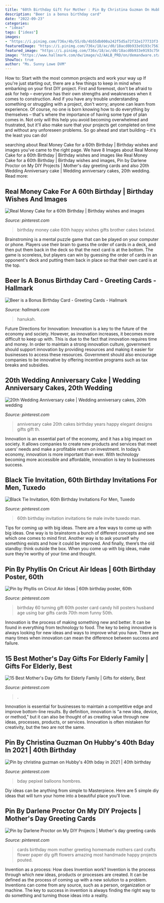 ```yaml
---
title: "60th Birthday Gift For Mother : Pin By Christina Guzman On Hubby&#039;s 40th Bday In 2021"
description: "Beer is a bonus birthday card"
date: "2022-09-23"
categories:
- "ideas"
tags: ["ideas"]
images:
- "https://i.pinimg.com/736x/4b/55/db/4b55db000a242f5d5a72f32e177733f3--mom-birthday-cards-homemade-birthday-cards.jpg"
featuredImage: "https://i.pinimg.com/736x/18/ac/d0/18acd0b933e9193c7561eba75d42d4b8.jpg"
featured_image: "https://i.pinimg.com/736x/18/ac/d0/18acd0b933e9193c7561eba75d42d4b8.jpg"
image: "https://www.hallmark.com/dw/image/v2/AALB_PRD/on/demandware.static/-/Sites-hallmark-master/default/dwa3049619/images/finished-goods/Beer-is-a-Bonus-Birthday-Card-root-239LGH1105_PV.1.LGH1105.jpg_Source_Image.jpg"
ShowToc: true
author: "Ms. Sunny Lowe DVM"
---
```



How to: Start with the most common projects and work your way up
If you're just starting out, there are a few things to keep in mind when embarking on your first DIY project. First and foremost, don't be afraid to ask for help – everyone has their own strengths and weaknesses when it comes to construction. And if you have any trouble understanding something or struggling with a project, don't worry; anyone can learn from experience.
Of course, no one is born knowing how to do everything by themselves – that's where the importance of having some type of plan comes in. Not only will this help you avoid becoming overwhelmed and frustrated, but it'll also make sure that your projects get completed on time and without any unforeseen problems. So go ahead and start building – it's the least you can do!

	

		
searching about Real Money Cake for a 60th Birthday | Birthday wishes and images you've came to the right page. We have 8 Images about Real Money Cake for a 60th Birthday | Birthday wishes and images like Real Money Cake for a 60th Birthday | Birthday wishes and images, Pin by Darlene Proctor on My DIY Projects | Mother&#039;s day greeting cards and also 20th Wedding Anniversary cake | Wedding anniversary cakes, 20th wedding. Read more:
		
    
## Real Money Cake For A 60th Birthday | Birthday Wishes And Images

<img loading=lazy src="https://i.pinimg.com/736x/0d/64/dd/0d64dddb18ac9ffad0b8ef50b4332f07.jpg" onerror="this.onerror=null;this.src='https://tse2.mm.bing.net/th?id=OIP.U7E52tQHbwpygCdQlz-qaQHaMX&amp;pid=15.1';" alt="Real Money Cake for a 60th Birthday | Birthday wishes and images">

_Source: pinterest.com_

>birthday money cake 60th happy wishes gifts brother cakes belated. 

	

Brainstroming is a mental puzzle game that can be played on your computer or phone. Players use their brain to guess the order of cards in a deck, and then put them back in the deck so that the next card is at the bottom. The game is scoreless, but players can win by guessing the order of cards in an opponent's deck and putting them back in place so that their own card is at the top.

    
## Beer Is A Bonus Birthday Card - Greeting Cards - Hallmark

<img loading=lazy src="https://www.hallmark.com/dw/image/v2/AALB_PRD/on/demandware.static/-/Sites-hallmark-master/default/dwa3049619/images/finished-goods/Beer-is-a-Bonus-Birthday-Card-root-239LGH1105_PV.1.LGH1105.jpg_Source_Image.jpg" onerror="this.onerror=null;this.src='https://tse3.mm.bing.net/th?id=OIP.9qZkZ9C1u0Rb2OMyHie4eQHaKz&amp;pid=15.1';" alt="Beer is a Bonus Birthday Card - Greeting Cards - Hallmark">

_Source: hallmark.com_

>hanukah. 

	

Future Directions for Innovation:
Innovation is a key to the future of the economy and society. However, as innovation increases, it becomes more difficult to keep up with. This is due to the fact that innovation requires time and money. In order to maintain a strong innovation culture, government should support innovation by providing resources and making it easier for businesses to access these resources. Government should also encourage companies to be innovative by offering incentive programs such as tax breaks and subsidies.

    
## 20th Wedding Anniversary Cake | Wedding Anniversary Cakes, 20th Wedding

<img loading=lazy src="https://i.pinimg.com/736x/3b/b5/29/3bb529a1c2c2ad37d35badfb0ee946f5--wedding-anniversary-cakes-th-anniversary.jpg" onerror="this.onerror=null;this.src='https://tse2.mm.bing.net/th?id=OIP.jg3dN8afYiNzaWNXXj4N0QHaHa&amp;pid=15.1';" alt="20th Wedding Anniversary cake | Wedding anniversary cakes, 20th wedding">

_Source: pinterest.com_

>anniversary cake 20th cakes birthday years happy elegant designs gifts gift th. 

	

Innovation is an essential part of the economy, and it has a big impact on society. It allows companies to create new products and services that meet users’ needs and make a profitable return on investment. In today’s economy, innovation is more important than ever. With technology becoming more accessible and affordable, innovation is key to businesses success.

    
## Black Tie Invitation, 60th Birthday Invitations For Men, Tuxedo

<img loading=lazy src="https://i.pinimg.com/736x/32/8d/97/328d97426c34e4d126d2ae96253b85ad.jpg" onerror="this.onerror=null;this.src='https://tse1.mm.bing.net/th?id=OIP.eIG85z6wMJTlkWEQSgZUGAHaHZ&amp;pid=15.1';" alt="Black Tie Invitation, 60th Birthday Invitations For Men, Tuxedo">

_Source: pinterest.com_

>60th birthday invitation invitations tie male invite tuxedo man. 

	

Tips for coming up with big ideas.
There are a few ways to come up with big ideas. One way is to brainstorm a bunch of different concepts and see which one comes to mind first. Another way is to ask yourself why something exists and how it could be improved. And finally, there’s the old standby: think outside the box. When you come up with big ideas, make sure they’re worthy of your time and thought.

    
## Pin By Phyllis On Cricut Air Ideas | 60th Birthday Poster, 60th

<img loading=lazy src="https://i.pinimg.com/736x/df/51/c0/df51c06bed2f4462ce7004dc09037a56--cricut-explore-project-ideas.jpg" onerror="this.onerror=null;this.src='https://tse1.mm.bing.net/th?id=OIP.NuIbDpdFoTnhWHh2kU26MAHaJ4&amp;pid=15.1';" alt="Pin by Phyllis on Cricut Air Ideas | 60th birthday poster, 60th">

_Source: pinterest.com_

>birthday 60 turning gift 60th poster card candy hill posters husband age using bar gifts cards 70th mom funny 50th. 

	

Innovation is the process of making something new and better. It can be found in everything from technology to food. The key to being innovative is always looking for new ideas and ways to improve what you have. There are many times when innovation can mean the difference between success and failure.

    
## 15 Best Mother&#039;s Day Gifts For Elderly Family | Gifts For Elderly, Best

<img loading=lazy src="https://i.pinimg.com/736x/50/9e/ed/509eedc6570ecd03ceb3db186d9c9451.jpg" onerror="this.onerror=null;this.src='https://tse4.mm.bing.net/th?id=OIP.InqwOY687GTuAfw9D9c3MAHaLH&amp;pid=15.1';" alt="15 Best Mother&#039;s Day Gifts for Elderly Family | Gifts for elderly, Best">

_Source: pinterest.com_

>. 

	

Innovation is essential for businesses to maintain a competitive edge and improve bottom-line results. By definition, innovation is "a new idea, device, or method," but it can also be thought of as creating value through new ideas, processes, products, or services. Innovation is often mistaken for creativity, but the two are not the same.

    
## Pin By Christina Guzman On Hubby&#039;s 40th Bday In 2021 | 40th Birthday

<img loading=lazy src="https://i.pinimg.com/736x/18/ac/d0/18acd0b933e9193c7561eba75d42d4b8.jpg" onerror="this.onerror=null;this.src='https://tse2.mm.bing.net/th?id=OIP.r3-W0Ze1dbaG2i99CUSRIgHaHS&amp;pid=15.1';" alt="Pin by christina guzman on Hubby&#039;s 40th bday in 2021 | 40th birthday">

_Source: pinterest.com_

>bday pepixel balloons hombres. 

	

Diy ideas can be anything from simple to Masterpiece. Here are 5 simple diy ideas that will turn your home into a beautiful place you'll love.

    
## Pin By Darlene Proctor On My DIY Projects | Mother&#039;s Day Greeting Cards

<img loading=lazy src="https://i.pinimg.com/736x/4b/55/db/4b55db000a242f5d5a72f32e177733f3--mom-birthday-cards-homemade-birthday-cards.jpg" onerror="this.onerror=null;this.src='https://tse4.mm.bing.net/th?id=OIP.swZ9R8YqQ449QDnCL2DabgHaJ3&amp;pid=15.1';" alt="Pin by Darlene Proctor on My DIY Projects | Mother&#039;s day greeting cards">

_Source: pinterest.com_

>cards birthday mom mother greeting homemade mothers card crafts flower paper diy gift flowers amazing most handmade happy projects pouted. 

	

Invention as a process: How does Invention work?
Invention is the process through which new ideas, products or processes are created. It can be defined as the process of coming up with a new solution to a problem. Inventions can come from any source, such as a person, organization or machine. The key to success in invention is always finding the right way to do something and turning those ideas into a reality.

